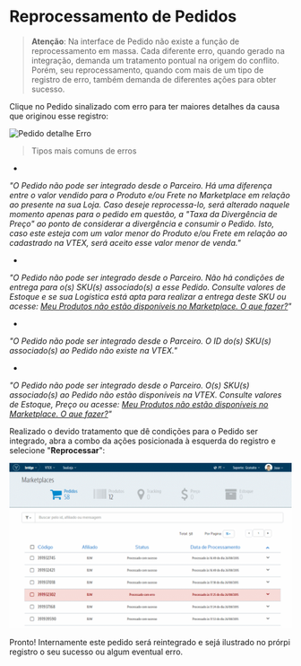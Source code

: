 # Reprocessamento de Pedidos
> **Atenção**: Na interface de Pedido não existe a função de reprocessamento em massa. Cada diferente erro, quando gerado na integração, demanda um tratamento pontual na origem do conflito. Porém, seu reprocessamento, quando com mais de um tipo de registro de erro, também demanda de diferentes ações para obter sucesso.

Clique no Pedido sinalizado com erro para ter maiores detalhes da causa que originou esse registro:

![Pedido detalhe Erro](V_peidodo_erro_detalhe.gif)
> Tipos mais comuns de erros

*
*"O Pedido não pode ser integrado desde o Parceiro. Há uma diferença entre o valor vendido para o Produto e/ou Frete no Marketplace em relação ao presente na sua Loja. Caso deseje reprocessa-lo, será alterado naquele momento apenas para o pedido em questão, a "Taxa da Divergência de Preço" ao ponto de considerar a divergência e consumir o Pedido. Isto, caso este esteja com um valor menor do Produto e/ou Frete em relação ao cadastrado na VTEX, será aceito esse valor menor de venda."*

*
*"O Pedido não pode ser integrado desde o Parceiro. Não há condições de entrega para o(s) SKU(s) associado(s) a esse Pedido. Consulte valores de Estoque e se sua Logística está apta para realizar a entrega deste SKU ou acesse: [Meu Produtos não estão disponíveis no Marketplace. O que fazer?](http://help.vtex.com/hc/pt-br/articles/206897747)"*

*
*"O Pedido não pode ser integrado desde o Parceiro. O ID do(s) SKU(s) associado(s) ao Pedido não existe na VTEX."*

*
*"O Pedido não pode ser integrado desde o Parceiro. O(s) SKU(s) associado(s) ao Pedido não estão disponíveis na VTEX. Consulte valores de Estoque, Preço ou acesse: [Meu Produtos não estão disponíveis no Marketplace. O que fazer?](http://help.vtex.com/hc/pt-br/articles/206897747)"*

Realizado o devido tratamento que dê condições para o Pedido ser integrado, abra a combo da ações posicionada à esquerda do registro e selecione "**Reprocessar**":

![Reprocessando Pedido com Erro](V_peidodo_erro.gif)

Pronto! Internamente este pedido será reintegrado e sejá ilustrado no prórpi registro o seu sucesso ou algum eventual erro.

